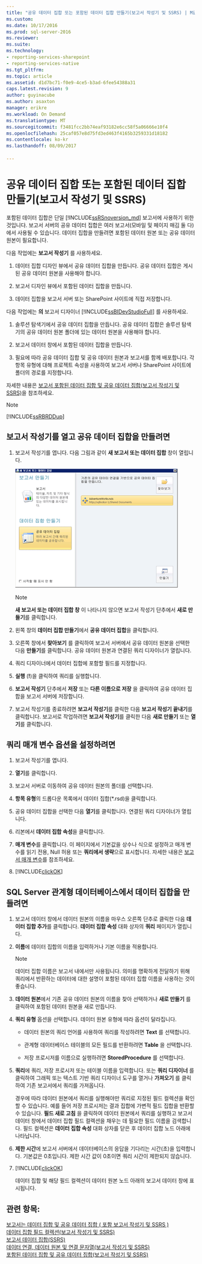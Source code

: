 ```yaml
---
title: "공유 데이터 집합 또는 포함된 데이터 집합 만들기(보고서 작성기 및 SSRS) | Microsoft Docs"
ms.custom: 
ms.date: 10/17/2016
ms.prod: sql-server-2016
ms.reviewer: 
ms.suite: 
ms.technology:
- reporting-services-sharepoint
- reporting-services-native
ms.tgt_pltfrm: 
ms.topic: article
ms.assetid: d1d7bc71-f0e9-4ce5-b3ad-6fee54388a31
caps.latest.revision: 9
author: guyinacube
ms.author: asaxton
manager: erikre
ms.workload: On Demand
ms.translationtype: MT
ms.sourcegitcommit: f3481fcc2bb74eaf93182e6cc58f5a06666e10f4
ms.openlocfilehash: 25caf057e8d75fd3ed463f4165b3259331d18182
ms.contentlocale: ko-kr
ms.lasthandoff: 08/09/2017

---
```

# <a name="create-a-shared-dataset-or-embedded-dataset-report-builder-and-ssrs"></a>공유 데이터 집합 또는 포함된 데이터 집합 만들기(보고서 작성기 및 SSRS)
포함된 데이터 집합은 단일 [!INCLUDE[ssRSnoversion_md](../../includes/ssrsnoversion-md.md)] 보고서에 사용하기 위한 것입니다. 보고서 서버의 공유 데이터 집합은 여러 보고서(모바일 및 페이지 매김 둘 다)에서 사용될 수 있습니다. 데이터 집합을 만들려면 포함된 데이터 원본 또는 공유 데이터 원본이 필요합니다.  
  
 다음 작업에는 **보고서 작성기** 를 사용하세요.  
  
1.  데이터 집합 디자인 뷰에서 공유 데이터 집합을 만듭니다. 공유 데이터 집합은 게시된 공유 데이터 원본을 사용해야 합니다.  
  
2.   보고서 디자인 뷰에서 포함된 데이터 집합을 만듭니다.  
  
3.   데이터 집합을 보고서 서버 또는 SharePoint 사이트에 직접 저장합니다.  
  
 다음 작업에는 **의** 보고서 디자이너 [!INCLUDE[ssBIDevStudioFull](../../includes/ssbidevstudiofull-md.md)] 를 사용하세요.  
  
1.  솔루션 탐색기에서 공유 데이터 집합을 만듭니다. 공유 데이터 집합은 솔루션 탐색기의 공유 데이터 원본 폴더에 있는 데이터 원본을 사용해야 합니다.  
  
2.  보고서 데이터 창에서 포함된 데이터 집합을 만듭니다.  
  
3.  필요에 따라 공유 데이터 집합 및 공유 데이터 원본과 보고서를 함께 배포합니다. 각 항목 유형에 대해 프로젝트 속성을 사용하여 보고서 서버나 SharePoint 사이트에 폴더의 경로를 지정합니다.  
  
 자세한 내용은 [보고서 포함된 데이터 집합 및 공유 데이터 집합&#40;보고서 작성기 및 SSRS&#41;](../../reporting-services/report-data/report-embedded-datasets-and-shared-datasets-report-builder-and-ssrs.md)을 참조하세요.  
  
> [!NOTE]  
>  [!INCLUDE[ssRBRDDup](../../includes/ssrbrddup-md.md)]  
  
## <a name="to-open-report-builder-and-create-a-shared-dataset"></a>보고서 작성기를 열고 공유 데이터 집합을 만들려면  
  
1.  보고서 작성기를 엽니다. 다음 그림과 같이 **새 보고서 또는 데이터 집합** 창이 열립니다.  
  
     ![rs_NewSharedDataset](../../reporting-services/report-data/media/rs-newshareddataset.gif "rs_NewSharedDataset")  
  
    > [!NOTE]  
    >  **새 보고서 또는 데이터 집합 창** 이 나타나지 않으면 보고서 작성기 단추에서 **새로 만들기**를 클릭합니다.  
  
2.  왼쪽 창의 **데이터 집합 만들기**에서 **공유 데이터 집합**을 클릭합니다.  
  
3.  오른쪽 창에서 **찾아보기** 를 클릭하여 보고서 서버에서 공유 데이터 원본을 선택한 다음 **만들기**를 클릭합니다. 공유 데이터 원본과 연결된 쿼리 디자이너가 열립니다.  
  
4.  쿼리 디자이너에서 데이터 집합에 포함할 필드를 지정합니다.  
  
5.  **실행** (**!**)을 클릭하여 쿼리를 실행합니다.  
  
6.  **보고서 작성기** 단추에서 **저장** 또는 **다른 이름으로 저장** 을 클릭하여 공유 데이터 집합을 보고서 서버에 저장합니다.  
  
7.  보고서 작성기를 종료하려면 **보고서 작성기**를 클릭한 다음 **보고서 작성기 끝내기**를 클릭합니다. 보고서로 작업하려면 **보고서 작성기**를 클릭한 다음 **새로 만들기** 또는 **열기**를 클릭합니다.  
  
## <a name="to-set-query-parameter-options"></a>쿼리 매개 변수 옵션을 설정하려면  
  
1.  보고서 작성기를 엽니다.  
  
2.  **열기**를 클릭합니다.  
  
3.  보고서 서버로 이동하여 공유 데이터 원본의 폴더를 선택합니다.  
  
4.  **항목 유형**의 드롭다운 목록에서 데이터 집합(*.rsd)을 클릭합니다.  
  
5.  공유 데이터 집합을 선택한 다음 **열기**를 클릭합니다. 연결된 쿼리 디자이너가 열립니다.  
  
6.  리본에서 **데이터 집합 속성**을 클릭합니다.  
  
7.  **매개 변수**를 클릭합니다. 이 페이지에서 기본값을 상수나 식으로 설정하고 매개 변수를 읽기 전용, Null 허용 또는 **쿼리에서 생략**으로 표시합니다. 자세한 내용은 [보고서 매개 변수](../../reporting-services/report-design/report-parameters-report-builder-and-report-designer.md)를 참조하세요.  
  
8.  [!INCLUDE[clickOK](../../includes/clickok-md.md)]  

  
## <a name="to-create-a-dataset-from-a-sql-server-relational-database"></a>SQL Server 관계형 데이터베이스에서 데이터 집합을 만들려면  
  
1.  보고서 데이터 창에서 데이터 원본의 이름을 마우스 오른쪽 단추로 클릭한 다음 **데이터 집합 추가**를 클릭합니다. **데이터 집합 속성** 대화 상자의 **쿼리** 페이지가 열립니다.  
  
2.  **이름**에 데이터 집합의 이름을 입력하거나 기본 이름을 적용합니다.  
  
    > [!NOTE]  
    >  데이터 집합 이름은 보고서 내에서만 사용됩니다. 의미를 명확하게 전달하기 위해 쿼리에서 반환하는 데이터에 대한 설명이 포함된 데이터 집합 이름을 사용하는 것이 좋습니다.  
  
3.  **데이터 원본**에서 기존 공유 데이터 원본의 이름을 찾아 선택하거나 **새로 만들기** 를 클릭하여 포함된 데이터 원본을 새로 만듭니다.  
  
4.  **쿼리 유형** 옵션을 선택합니다. 데이터 원본 유형에 따라 옵션이 달라집니다.  
  
    -   데이터 원본의 쿼리 언어를 사용하여 쿼리를 작성하려면 **Text** 를 선택합니다.  
  
    -   관계형 데이터베이스 테이블의 모든 필드를 반환하려면 **Table** 을 선택합니다.  
  
    -   저장 프로시저를 이름으로 실행하려면 **StoredProcedure** 를 선택합니다.  
  
5.  **쿼리**에 쿼리, 저장 프로시저 또는 테이블 이름을 입력합니다. 또는 **쿼리 디자이너** 를 클릭하여 그래픽 또는 텍스트 기반 쿼리 디자이너 도구를 열거나 **가져오기** 를 클릭하여 기존 보고서에서 쿼리를 가져옵니다.  
  
     경우에 따라 데이터 원본에서 쿼리를 실행해야만 쿼리로 지정된 필드 컬렉션을 확인할 수 있습니다. 예를 들어 저장 프로시저는 결과 집합에 가변적 필드 집합을 반환할 수 있습니다. **필드 새로 고침** 을 클릭하여 데이터 원본에서 쿼리를 실행하고 보고서 데이터 창에서 데이터 집합 필드 컬렉션을 채우는 데 필요한 필드 이름을 검색합니다. 필드 컬렉션은 **데이터 집합 속성** 대화 상자를 닫은 후 데이터 집합 노드 아래에 나타납니다.  
  
6.  **제한 시간**에 보고서 서버에서 데이터베이스의 응답을 기다리는 시간(초)을 입력합니다. 기본값은 0초입니다. 제한 시간 값이 0초이면 쿼리 시간이 제한되지 않습니다.  
  
7.  [!INCLUDE[clickOK](../../includes/clickok-md.md)]  
  
     데이터 집합 및 해당 필드 컬렉션이 데이터 원본 노드 아래의 보고서 데이터 창에 표시됩니다.  
  
## <a name="see-also"></a>관련 항목:  
 [보고서는 데이터 집합 및 공유 데이터 집합 &#40; 포함 보고서 작성기 및 SSRS &#41;](../../reporting-services/report-data/report-embedded-datasets-and-shared-datasets-report-builder-and-ssrs.md)   
 [데이터 집합 필드 컬렉션&#40;보고서 작성기 및 SSRS&#41;](../../reporting-services/report-data/dataset-fields-collection-report-builder-and-ssrs.md)   
 [보고서 데이터 집합&#40;SSRS&#41;](../../reporting-services/report-data/report-datasets-ssrs.md)   
 [데이터 연결, 데이터 원본 및 연결 문자열&#40;보고서 작성기 및 SSRS&#41;](http://msdn.microsoft.com/library/7e103637-4371-43d7-821c-d269c2cc1b34)   
 [포함된 데이터 집합 및 공유 데이터 집합&#40;보고서 작성기 및 SSRS&#41;](../../reporting-services/report-data/embedded-and-shared-datasets-report-builder-and-ssrs.md)  
  
  

